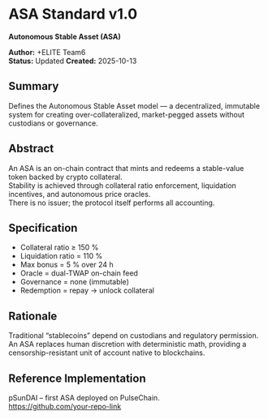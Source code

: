 # ASA Standard v1.0  
**Autonomous Stable Asset (ASA)**  

**Author:** +ELITE Team6  
**Status:** Updated 
**Created:** 2025-10-13  

## Summary
Defines the Autonomous Stable Asset model — a decentralized, immutable system for creating over-collateralized, market-pegged assets without custodians or governance.

## Abstract
An ASA is an on-chain contract that mints and redeems a stable-value token backed by crypto collateral.  
Stability is achieved through collateral ratio enforcement, liquidation incentives, and autonomous price oracles.  
There is no issuer; the protocol itself performs all accounting.

## Specification
- Collateral ratio ≥ 150 %  
- Liquidation ratio = 110 %  
- Max bonus = 5 % over 24 h  
- Oracle = dual-TWAP on-chain feed  
- Governance = none (immutable)  
- Redemption = repay → unlock collateral  

## Rationale
Traditional “stablecoins” depend on custodians and regulatory permission.  
An ASA replaces human discretion with deterministic math, providing a censorship-resistant unit of account native to blockchains.

## Reference Implementation
pSunDAI – first ASA deployed on PulseChain.  
https://github.com/your-repo-link
